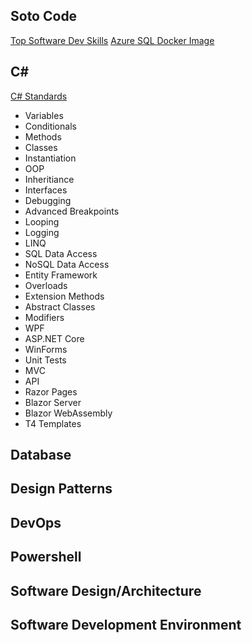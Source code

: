 ## Soto Code
[Top Software Dev Skills](./TopSoftwareDeveloperSkills.md)
[Azure SQL Docker Image](./AzureSQLEdge.md)

## C#
[C# Standards](./CSharp/CSharpCodingStandards.md)
- Variables
- Conditionals
- Methods
- Classes
- Instantiation
- OOP
- Inheritiance
- Interfaces
- Debugging
- Advanced Breakpoints
- Looping
- Logging
- LINQ
- SQL Data Access
- NoSQL Data Access
- Entity Framework
- Overloads
- Extension Methods
- Abstract Classes
- Modifiers
- WPF
- ASP.NET Core
- WinForms
- Unit Tests
- MVC
- API
- Razor Pages
- Blazor Server
- Blazor WebAssembly
- T4 Templates

## Database

## Design Patterns

## DevOps

## Powershell

## Software Design/Architecture

## Software Development Environment